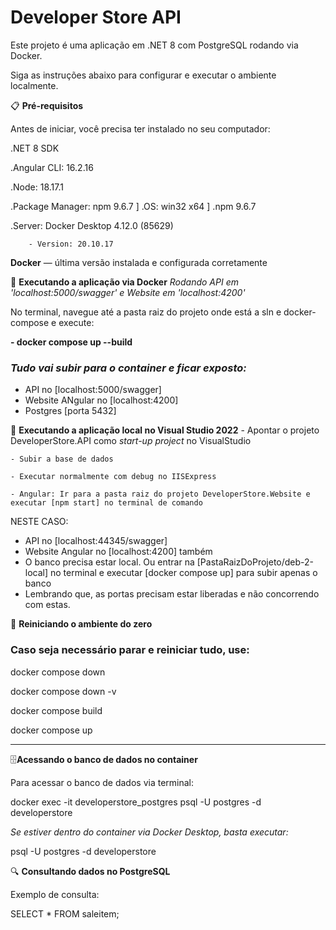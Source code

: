 # Developer Store API

Este projeto é uma aplicação em .NET 8 com PostgreSQL rodando via Docker.

Siga as instruções abaixo para configurar e executar o ambiente localmente.

📋 **Pré-requisitos**

Antes de iniciar, você precisa ter instalado no seu computador:

.NET 8 SDK

.Angular CLI: 16.2.16

.Node: 18.17.1

.Package Manager: npm 9.6.7
]
.OS: win32 x64
]
.npm 9.6.7

.Server: Docker Desktop 4.12.0 (85629)

        - Version: 20.10.17

**Docker** — última versão instalada e configurada corretamente

🚀 **Executando a aplicação via Docker**  *Rodando API em 'localhost:5000/swagger' e Website em 'localhost:4200'*

No terminal, navegue até a pasta raiz do projeto onde está a sln e docker-compose e execute:

**- docker compose up --build**

### *Tudo vai subir para o container e ficar exposto:*
 - API no [localhost:5000/swagger]
 - Website ANgular no [localhost:4200]
 - Postgres [porta 5432]


🚀 **Executando a aplicação local no Visual Studio 2022**
    - Apontar o projeto DeveloperStore.API como *start-up project* no VisualStudio

    - Subir a base de dados

    - Executar normalmente com debug no IISExpress

    - Angular: Ir para a pasta raiz do projeto DeveloperStore.Website e executar [npm start] no terminal de comando

NESTE CASO:
 - API no [localhost:44345/swagger]
 - Website Angular no [localhost:4200] também
 - O banco precisa estar local. Ou entrar na [PastaRaizDoProjeto/deb-2-local] no terminal e executar [docker compose up] para subir apenas o banco
 - Lembrando que, as portas precisam estar liberadas e não concorrendo com estas.

🔄 **Reiniciando o ambiente do zero**

### Caso seja necessário parar e reiniciar tudo, use:

docker compose down

docker compose down -v

docker compose build

docker compose up

_____________________________________________________________________________

🗄️**Acessando o banco de dados no container**

Para acessar o banco de dados via terminal:

docker exec -it developerstore_postgres psql -U postgres -d developerstore

*Se estiver dentro do container via Docker Desktop, basta executar:*

psql -U postgres -d developerstore

🔍 **Consultando dados no PostgreSQL**

Exemplo de consulta:

SELECT * FROM saleitem;


